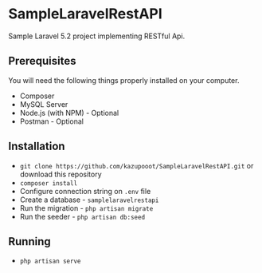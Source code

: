 # SampleLaravelRestAPI

Sample Laravel 5.2 project implementing RESTful Api.

## Prerequisites

You will need the following things properly installed on your computer.

- Composer
- MySQL Server
- Node.js (with NPM) - Optional
- Postman - Optional

## Installation

- `git clone https://github.com/kazupooot/SampleLaravelRestAPI.git` or download this repository
- `composer install`
- Configure connection string on `.env` file
- Create a database - `samplelaravelrestapi`
- Run the migration - `php artisan migrate`
- Run the seeder - `php artisan db:seed`

## Running

- `php artisan serve`
